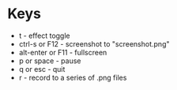 # Keys

* t                 - effect toggle
* ctrl-s or F12     - screenshot to "screenshot.png"
* alt-enter or F11  - fullscreen
* p or space        - pause
* q or esc          - quit
* r                 - record to a series of .png files

